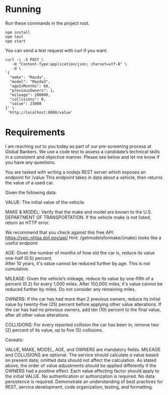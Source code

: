 # Running
Run these commands in the project root.

```shell
npm install
npm test
npm start
```

You can send a test request with curl if you want.

```shell
curl -i -X POST \
   -H "Content-Type:application/json; charset=utf-8" \
   -d \
'{
  "make": "Mazda",
  "model": "Mazda3",
  "ageInMonths": 60,
  "previousOwners": 1,
  "mileage": 200000,
  "collisions": 0,
  "value": 23000
}' \
 'http://localhost:8080/value'
```

# Requirements

I am reaching out to you today as part of our pre-screening process at Global Bankers. We use a code test to assess a candidate’s technical skills in a consistent and objective manner. Please see below and let me know if you have any questions.

You are tasked with writing a nodejs REST server which exposes an endpoint for /value
This endpoint takes in data about a vehicle, then returns the value of a used car.

Given the following data:

VALUE:
The initial value of the vehicle.

MAKE & MODEL:
Verify that the make and model are known to the U.S. DEPARTMENT OF TRANSPORTATION.
If the vehicle make is not listed, return an HTTP error.

We recommend that you check against this free API:  
https://vpic.nhtsa.dot.gov/api/
Hint: /getmodelsformake/{make} looks like a useful endpoint

AGE:
Given the number of months of how old the car is, reduce its value one-half (0.5) percent.  
After 10 years, it's value cannot be reduced further by age. This is not cumulative.

MILEAGE:
Given the vehicle’s mileage, reduce its value by one-fifth of a percent (0.2) for every 1,000 miles.
After 150,000 miles, it's value cannot be reduced further by miles.  Do not consider any remaining miles.


OWNERS:
If the car has had more than 2 previous owners, reduce its initial value by twenty-five (25) percent before applying other value alterations.  If the car has had no previous owners, add ten (10) percent to the final value, after all other value alterations.

COLLISIONS:
For every reported collision the car has been in, remove two (2) percent of its value, up to five (5) collisions.

Caveats:

VALUE, MAKE, MODEL, AGE, and OWNERS are mandatory fields.  MILEAGE and COLLISIONS are optional.  The service should calculate a value based on present data; omitted data should not affect the calculation.
As stated above, the order of value adjustments should be applied differently if the OWNERS had a positive effect.
Each value affecting factor should apply to the initial VALUE.
No authentication or authorization is required.
No data persistence is required.
Demonstrate an understanding of best practices for REST, service development, code organization, testing, and formatting.


